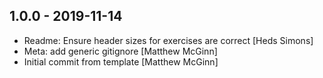## 1.0.0 - 2019-11-14

* Readme: Ensure header sizes for exercises are correct [Heds Simons]
* Meta: add generic gitignore [Matthew McGinn]
* Initial commit from template [Matthew McGinn]
